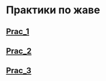 # Практики по жаве
## [Prac_1](https://github.com/Derev005/Java/blob/b18ad36aa4946972ab4f8fcfab91be72d693dae6/prac_1/explanation.md) 
## [Prac_2](https://github.com/Derev005/Java/blob/e4c94e27967bbc104a9dbdcddf5b4ecef1643e7e/prac_2/explanation.md)
## [Prac_3](https://github.com/Derev005/Java/blob/6e8d528f08e95ad331cdb005c1ca8e5701ed7242/prac_3/exlanation.md)
